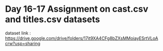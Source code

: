 # Day 16-17 Assignment on cast.csv and titles.csv datasets
dataset link : https://drive.google.com/drive/folders/17it9XA4CFg8bZXsMMoiayESrtVLoAcrw?usp=sharing
